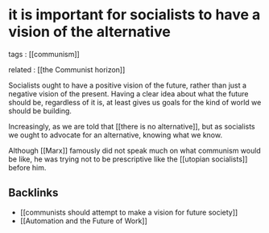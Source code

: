 # it is important for socialists to have a vision of the alternative

tags
: [[communism]]

related
: [[the Communist horizon]]

Socialists ought to have a positive vision of the future, rather than just a negative vision of the present. Having a clear idea about what the future should be, regardless of it is, at least gives us goals for the kind of world we should be building.

Increasingly, as we are told that [[there is no alternative]], but as socialists we ought to advocate for an alternative, knowing what we know.

Although [[Marx]] famously did not speak much on what communism would be like, he was trying not to be prescriptive like the [[utopian socialists]] before him.


## Backlinks

-   [[communists should attempt to make a vision for future society]]
-   [[Automation and the Future of Work]]
